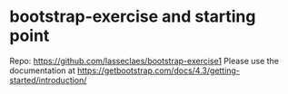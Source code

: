 # bootstrap-exercise and starting point
Repo: https://github.com/lasseclaes/bootstrap-exercise1
Please use the documentation at https://getbootstrap.com/docs/4.3/getting-started/introduction/
